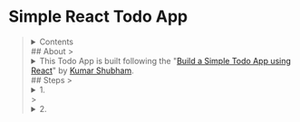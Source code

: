 # Simple React Todo App
> <details>
>  <summary>Contents</summary>
>
>> | About | Links |
>> | -- | -- |
>> | Steps | |
>>
>
> </details>
> ## About
>> <details>
>>  <summary>This Todo App is built following the "<a href="https://towardsdatascience.com/build-a-simple-todo-app-using-react-a492adc9c8a4">Build a Simple Todo App using React</a>" by <a href="https://shubhamstudent5.medium.com/?source=post_page-----a492adc9c8a4--------------------------------">Kumar Shubham</a>.</summary>
>> 
>>> This App follows the tutorial "[Build a Simple Todo App using React](https://towardsdatascience.com/build-a-simple-todo-app-using-react-a492adc9c8a4)".
>> </details>
> ## Steps
>> <details>
>>  <summary>1. </summary>
>>
>>>
>>
>> </details>
>> <details>
>>  <summary>2. </summary>
>>
>>> 
>>
>> </details>